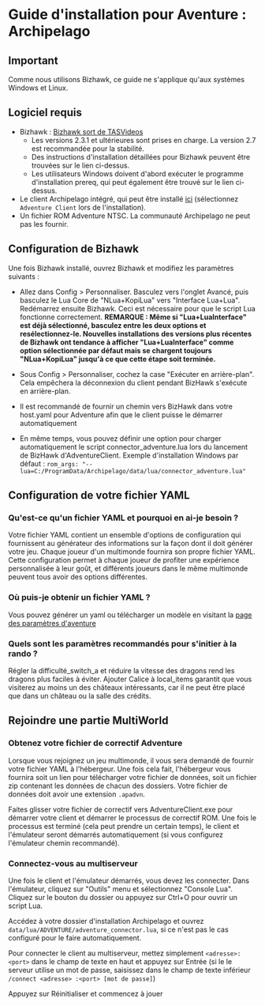 # Guide d'installation pour Aventure : Archipelago

## Important

Comme nous utilisons Bizhawk, ce guide ne s'applique qu'aux systèmes Windows et Linux.

## Logiciel requis

- Bizhawk : [Bizhawk sort de TASVideos](https://tasvideos.org/BizHawk/ReleaseHistory)
   - Les versions 2.3.1 et ultérieures sont prises en charge. La version 2.7 est recommandée pour la stabilité.
   - Des instructions d'installation détaillées pour Bizhawk peuvent être trouvées sur le lien ci-dessus.
   - Les utilisateurs Windows doivent d'abord exécuter le programme d'installation prereq, qui peut également être trouvé sur le lien ci-dessus.
- Le client Archipelago intégré, qui peut être installé [ici](https://github.com/ArchipelagoMW/Archipelago/releases)
   (sélectionnez `Adventure Client` lors de l'installation).
- Un fichier ROM Adventure NTSC. La communauté Archipelago ne peut pas les fournir.

## Configuration de Bizhawk

Une fois Bizhawk installé, ouvrez Bizhawk et modifiez les paramètres suivants :

- Allez dans Config > Personnaliser. Basculez vers l'onglet Avancé, puis basculez le Lua Core de "NLua+KopiLua" vers
   "Interface Lua+Lua". Redémarrez ensuite Bizhawk. Ceci est nécessaire pour que le script Lua fonctionne correctement.
   **REMARQUE : Même si "Lua+LuaInterface" est déjà sélectionné, basculez entre les deux options et resélectionnez-le. Nouvelles installations**
   **des versions plus récentes de Bizhawk ont tendance à afficher "Lua+LuaInterface" comme option sélectionnée par défaut mais se chargent toujours**
   **"NLua+KopiLua" jusqu'à ce que cette étape soit terminée.**
- Sous Config > Personnaliser, cochez la case "Exécuter en arrière-plan". Cela empêchera la déconnexion du client pendant
BizHawk s'exécute en arrière-plan.

- Il est recommandé de fournir un chemin vers BizHawk dans votre host.yaml pour Adventure afin que le client puisse le démarrer automatiquement
- En même temps, vous pouvez définir une option pour charger automatiquement le script connector_adventure.lua lors du lancement de BizHawk
d'AdventureClient.
Exemple d'installation Windows par défaut :
```rom_args: "--lua=C:/ProgramData/Archipelago/data/lua/connector_adventure.lua"```

## Configuration de votre fichier YAML

### Qu'est-ce qu'un fichier YAML et pourquoi en ai-je besoin ?

Votre fichier YAML contient un ensemble d'options de configuration qui fournissent au générateur des informations sur la façon dont il doit
générer votre jeu. Chaque joueur d'un multimonde fournira son propre fichier YAML. Cette configuration permet à chaque joueur de profiter
une expérience personnalisée à leur goût, et différents joueurs dans le même multimonde peuvent tous avoir des options différentes.

### Où puis-je obtenir un fichier YAML ?

Vous pouvez générer un yaml ou télécharger un modèle en visitant la [page des paramètres d'aventure](/games/Adventure/player-settings)

### Quels sont les paramètres recommandés pour s'initier à la rando ?
Régler la difficulté_switch_a et réduire la vitesse des dragons rend les dragons plus faciles à éviter. Ajouter Calice à
local_items garantit que vous visiterez au moins un des châteaux intéressants, car il ne peut être placé que dans un château ou
la salle des crédits.

## Rejoindre une partie MultiWorld

### Obtenez votre fichier de correctif Adventure

Lorsque vous rejoignez un jeu multimonde, il vous sera demandé de fournir votre fichier YAML à l'hébergeur. Une fois cela fait,
l'hébergeur vous fournira soit un lien pour télécharger votre fichier de données, soit un fichier zip contenant les données de chacun
des dossiers. Votre fichier de données doit avoir une extension `.apadvn`.

Faites glisser votre fichier de correctif vers AdventureClient.exe pour démarrer votre client et démarrer le processus de correctif ROM. Une fois le processus
est terminé (cela peut prendre un certain temps), le client et l'émulateur seront démarrés automatiquement (si vous configurez l'émulateur
chemin recommandé).

### Connectez-vous au multiserveur

Une fois le client et l'émulateur démarrés, vous devez les connecter. Dans l'émulateur, cliquez sur "Outils"
menu et sélectionnez "Console Lua". Cliquez sur le bouton du dossier ou appuyez sur Ctrl+O pour ouvrir un script Lua.

Accédez à votre dossier d'installation Archipelago et ouvrez `data/lua/ADVENTURE/adventure_connector.lua`, si ce n'est pas le cas
configuré pour le faire automatiquement.

Pour connecter le client au multiserveur, mettez simplement `<adresse>:<port>` dans le champ de texte en haut et appuyez sur Entrée (si le
le serveur utilise un mot de passe, saisissez dans le champ de texte inférieur `/connect <adresse> :<port> [mot de passe]`)

Appuyez sur Réinitialiser et commencez à jouer